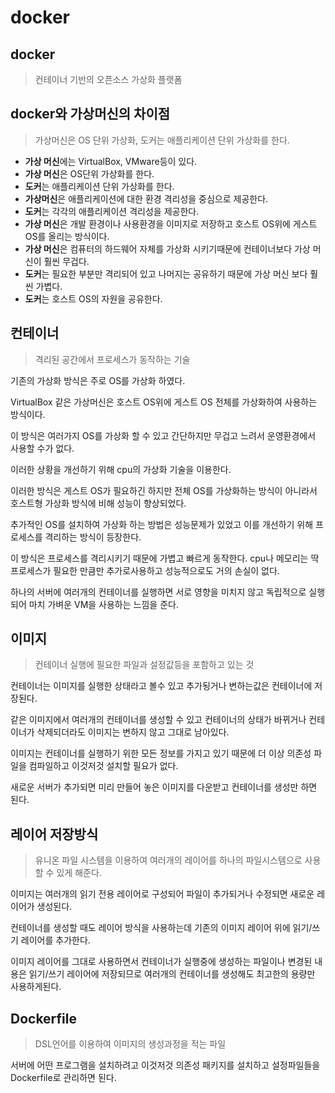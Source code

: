 # docker
## docker
>컨테이너 기반의 오픈소스 가상화 플랫폼

## docker와 가상머신의 차이점
> 가상머신은 OS 단위 가상화, 도커는 애플리케이션 단위 가상화를 한다.

- **가상 머신**에는 VirtualBox, VMware등이 있다.
- **가상 머신**은 OS단위 가상화를 한다.
- **도커**는 애플리케이션 단위 가상화를 한다.
- **가상머신**은 애플리케이션에 대한 환경 격리성을 중심으로 제공한다.
- **도커**는 각각의 애플리케이션 격리성을 제공한다.
- **가상 머신**은 개발 환경이나 사용환경을 이미지로 저장하고 호스트 OS위에 게스트 OS를 올리는 방식이다.
- **가상 머신**은 컴퓨터의 하드웨어 자체를 가상화 시키기때문에 컨테이너보다 가상 머신이 훨씬 무겁다.
- **도커**는 필요한 부분만 격리되어 있고 나머지는 공유하기 때문에 가상 머신 보다 훨씬 가볍다.
- **도커**는 호스트 OS의 자원을 공유한다.

## 컨테이너
>격리된 공간에서 프로세스가 동작하는 기술

기존의 가상화 방식은 주로 OS를 가상화 하였다.

VirtualBox 같은 가상머신은 호스트 OS위에 게스트 OS 전체를 가상화하여 사용하는 방식이다.  

이 방식은 여러가지 OS를 가상화 할 수 있고 간단하지만 무겁고 느려서 운영환경에서 사용할 수가 없다.

이러한 상황을 개선하기 위해 cpu의 가상화 기술을 이용한다.

이러한 방식은 게스트 OS가 필요하긴 하지만 전체 OS를 가상화하는 방식이 아니라서 호스트형 가상화 방식에 비해 성능이 향상되었다.

추가적인 OS를 설치하여 가상화 하는 방법은 성능문제가 있었고 이를 개선하기 위해 프로세스를 격리하는 방식이 등장한다.

이 방식은 프로세스를 격리시키기 때문에 가볍고 빠르게 동작한다.
cpu나 메모리는 딱 프로세스가 필요한 만큼만 추가로사용하고 성능적으로도 거의 손실이 없다.

하나의 서버에 여러개의 컨테이너를 실행하면 서로 영향을 미치지 않고 독립적으로 실행되어 마치 가벼운 VM을 사용하는 느낌을 준다.

## 이미지
>컨테이너 실행에 필요한 파일과 설정값등을 포함하고 있는 것

컨테이너는 이미지를 실행한 상태라고 볼수 있고 추가됭거나 변하는값은 컨테이너에 저장된다. 

같은 이미지에서 여러개의 컨테이너를 생성할 수 있고 컨테이너의 상태가 바뀌거나 컨테이너가 삭제되더라도 이미지는 변하지 않고 그대로 남아있다.

이미지는 컨테이너를 실행하기 위한 모든 정보를 가지고 있기 때문에 더 이상 의존성 파일을 컴파일하고 이것저것 설치할 필요가 없다.

새로운 서버가 추가되면 미리 만들어 놓은 이미지를 다운받고 컨테이너를 생성만 하면 된다.

## 레이어 저장방식
> 유니온 파일 시스템을 이용하여 여러개의 레이어를 하나의 파일시스템으로 사용할 수 있게 해준다.

이미지는 여러개의 읽기 전용 레이어로 구성되어 파일이 추가되거나 수정되면 새로운 레이어가 생성된다.

컨테이너를 생성할 때도 레이어 방식을 사용하는데 기존의 이미지 레이어 위에 읽기/쓰기 레이어를 추가한다.

이미지 레이어를 그대로 사용하면서 컨테이너가 실행중에 생성하는 파일이나 변경된 내용은 읽기/쓰기 레이어에 저장되므로 여러개의 컨테이너를 생성해도 최고한의 용량만 사용하게된다.

## Dockerfile
> DSL언어를 이용하여 이미지의 생성과정을 적는 파일

서버에 어떤 프로그램을 설치하려고 이것저것 의존성 패키지를 설치하고 설정파일들을 Dockerfile로 관리하면 된다.